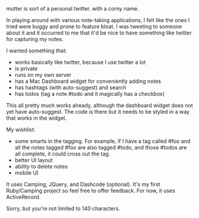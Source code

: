 mutter is sort of a personal twitter. with a corny name. 

In playing around with various note-taking applications, I felt like the ones I tried were buggy and prone to feature bloat. I was tweeting to someone about it and it occurred to me that it'd be nice to have something like twitter for capturing my notes. 

I wanted something that:

* works basically like twitter, because I use twitter a lot
* is private
* runs on my own server
* has a Mac Dashboard widget for conveniently adding notes
* has hashtags (with auto-suggest) and search
* has todos (tag a note #todo and it magically has a checkbox)

This all pretty much works already, although the dashboard widget does not yet have auto-suggest. The code is there but it needs to be styled in a way that works in the widget. 

My wishlist:

* some smarts in the tagging. For example, if I have a tag called #foo and all the notes tagged #foo are also tagged #todo, and those #todos are all complete, it could cross out the tag. 
* better UI layout
* ability to delete notes
* mobile UI

It uses Camping, JQuery, and Dashcode (optional). It's my first Ruby/Camping project so feel free to offer feedback. For now, it uses ActiveRecord. 

Sorry, but you're not limited to 140 characters.
